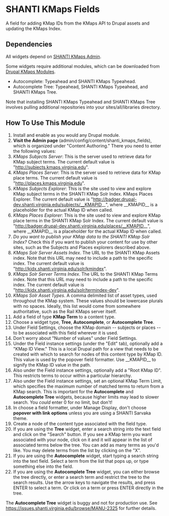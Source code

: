 # SHANTI KMaps Fields

A field for adding KMap IDs from the KMaps API to Drupal assets and updating the KMaps Index.

## Dependencies

All widgets depend on [SHANTI KMaps Admin](https://github.com/shanti-uva/drupal_shanti_kmaps_admin]).

Some widgets require additional modules, which can be downloaded from [Drupal KMaps Modules](https://github.com/shanti-uva/drupal_kmaps_modules).
* Autocomplete: Typeahead and SHANTI KMaps Typeahead.
* Autocomplete Tree: Typeahead, SHANTI KMaps Typeahead, and SHANTI KMaps Tree.

Note that installing SHANTI KMaps Typeahead and SHANTI KMaps Tree involves pulling additional repositories into your sites/all/libraries directory.


## How To Use This Module

1. Install and enable as you would any Drupal module.
2. **Visit the Admin page** (admin/config/content/shanti_kmaps_fields), which is organized under "Content Authoring." There you need to enter the following values:
  1. *KMaps Subjects Server*: This is the server used to retrieve data for KMap subject terms. The current default value is "http://subjects.kmaps.virginia.edu".
  2. *KMaps Places Server*: This is the server used to retrieve data for KMap place terms. The current default value is "http://places.kmaps.virginia.edu".
  3. *KMaps Subjects Explorer*: This is the site used to view and explore KMap subject terms in the SHANTI KMap Solr Index.
KMaps Places Explorer. The current default value is "http://badger.drupal-dev.shanti.virginia.edu/subjects/__KMAPID__", where \_\_KMAPID\_\_ is a placeholder for the actual KMap ID when called.
  4. *KMaps Places Explorer*: This is the site used to view and explore KMap place terms in the SHANTI KMap Solr Index. The current default value is "http://badger.drupal-dev.shanti.virginia.edu/places/__KMAPID__", where \_\_KMAPID\_\_ is a placeholder for the actual KMap ID when called.
  5. *Do you want to publish your KMap data to the SHANTI KMap Solr Index?* Check this if you want to publish your content for use by other sites, such as the Subjects and Places explorers described above. 
  6. *KMaps Solr Server Assets Index*. The URL to the SHANTI KMap Assets index. Note that this URL may need to include a path to the specific index. The current default value is "http://kidx.shanti.virginia.edu/solr/kmindex".
  7. *KMaps Solr Server Terms Index*. The URL to the SHANTI KMap Terms index. Note that this URL may need to include a path to the specific index. The current default value is "http://kidx.shanti.virginia.edu/solr/termindex-dev".
  8. *KMaps Solr Asset Types*. A comma delimited list of asset types, used throughout the KMap system. These values should be lowercase plurals with no spaces. Ideally, this list would come from somewhere authoritative, such as the Rail KMaps server itself.
7. Add a field of type **KMap Term** to a content type.
  1. Choose a widget type, **Tree**, **Autocomplete**, or **Autocomplete Tree**.
  2. Under Field Settings, choose the KMap domain -- subjects or places -- to be associated with this field wherever it is used.
  3. Don't worry about "Number of values" under Field Settings.
  3. Under the Field instance settings (under the "Edit" tab), optionally add a "KMap ID View." This is a local Drupal path for a view that needs to be created with which to search for nodes of this content type by KMap ID. This value is used by the popover field formatter. Use \_\_KMAPID\_\_ to signify the KMap ID value in the path.
  3. Also under the Field instance settings, optionally add a "Root KMap ID". This restricts terms to occur within a particular hierarchy.
  2. Also under the Field instance settings, set an optional KMap Term Limit, which specifies the maximum number of matched terms to return from a KMap search. This is important for the **Autocomplete** and **Autocomplete Tree** widgets, because higher limits may lead to slower search. You *could* enter 0 for no limit, but don't!
8. In choose a field formatter, under Manage Display, don't choose **popover with link options** unless you are using a SHANTI Sarvaka theme. 
9. Create a node of the content type associated with the field type. 
10. If you are using the **Tree** widget, enter a search string into the text field and click on the "Search" button. If you see a KMap term you want associated with your node, click on it and it will appear in the list of associated terms below the tree. You can add as many terms as you'd like. You may delete terms from the list by clicking on the "X". 
11. If you are using the **Autocomplete** widget, start typing a search string into the text field. Select a term from the list that pops up, or type something else into the field.
12. If you are using the **Autocomplete Tree** widget, you can either browse the tree directly, or enter a search term and restrict the tree to the search results. Use the arrow keys to navigate the results, and press ENTER to select a term. Or click on a term or press ENTER directly in the tree.

The **Autocomplete Tree** widget is buggy and not for production use. See https://issues.shanti.virginia.edu/browse/MANU-2325 for further details.
